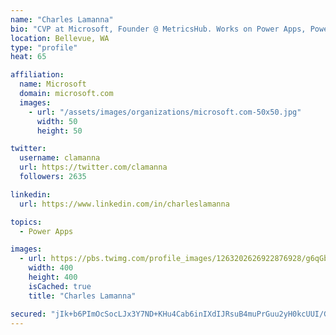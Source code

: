 ```yaml
---
name: "Charles Lamanna"
bio: "CVP at Microsoft, Founder @ MetricsHub. Works on Power Apps, Power Automate, Power Virtual Agent, Common Data Service and Dynamics 365."
location: Bellevue, WA
type: "profile"
heat: 65

affiliation:
  name: Microsoft
  domain: microsoft.com
  images:
    - url: "/assets/images/organizations/microsoft.com-50x50.jpg"
      width: 50
      height: 50

twitter:
  username: clamanna
  url: https://twitter.com/clamanna
  followers: 2635

linkedin:
  url: https://www.linkedin.com/in/charleslamanna

topics:
  - Power Apps

images:
  - url: https://pbs.twimg.com/profile_images/1263202626922876928/g6qGbHZ-_400x400.jpg
    width: 400
    height: 400
    isCached: true
    title: "Charles Lamanna"

secured: "jIk+b6PImOcSocLJx3Y7ND+KHu4Cab6inIXdIJRsuB4muPrGuu2yH0kcUUI/Gc+vx0T8jUYnFMTPghX5lAu2kl0VLWoqUeW6MwHinw5lQ7NYd59LL18+gez9wxWAJy2T3N4Y5AeFJL7L0DarN7YQtiHOLkyGPxAfD4dO5XP4VhjxPeEqEf48ViFX6ldx5KJoKwv7Gj5KUho75efqUsezUpTWs/iAIg9SfGHCtLcGfahOIQRTyxGe+/uHDbjOM6r42t7FKD0ie+6Ud3aEdh6VeQrx+W51266PmpVIzMTftsMIr1F0aP5RiD1pUrL/QjsEbskemItiU0tsfmb6I7ojEDLwtpRbOsSz06eE0m2QzqbPVyCWpqN8POvK+qzvNhs6mHPcsK4wnqFpIm3VFEVLCfo9jl6Hx/wQb0QCh7gVYkk=;kQB3L377Y64+rDPuvuc1lw=="
---
```


